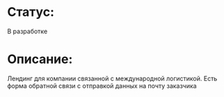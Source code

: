 # Статус:
В разработке

# Описание:
Лендинг для компании связанной с международной логистикой. Есть форма обратной связи с отправкой данных на почту заказчика
